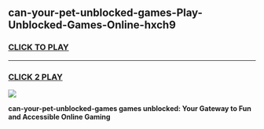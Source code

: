 
## can-your-pet-unblocked-games-Play-Unblocked-Games-Online-hxch9
<h3>
<a href="https://premium76.site?title=can-your-pet-unblocked-games&ref=24A">CLICK TO PLAY</a></h3>
<hr>

<h3>
<a href="https://premium76.site?title=can-your-pet-unblocked-games&ref=24A">CLICK 2 PLAY</a>
  
</h3>

<a href="https://premium76.site?title=can-your-pet-unblocked-games&ref=24A"><img src="https://clearcache.store/games.png"></a>


**can-your-pet-unblocked-games games unblocked: Your Gateway to Fun and Accessible Online Gaming**

